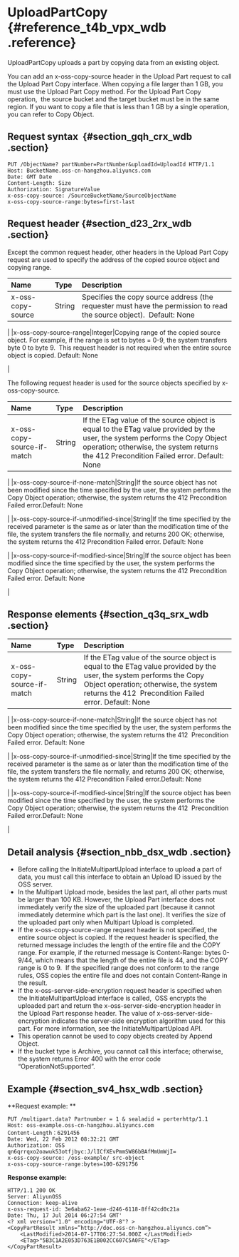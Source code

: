 # UploadPartCopy {#reference_t4b_vpx_wdb .reference}

UploadPartCopy uploads a part by copying data from an existing object.

You can add an x-oss-copy-source header in the Upload Part request to call the Upload Part Copy interface. When copying a file larger than 1 GB, you must use the Upload Part Copy method. For the Upload Part Copy operation,  the source bucket and the target bucket must be in the same region. If you want to copy a file that is less than 1 GB by a single operation, you can refer to Copy Object.

## Request syntax  {#section_gqh_crx_wdb .section}

```
PUT /ObjectName? partNumber=PartNumber&uploadId=UploadId HTTP/1.1
Host: BucketName.oss-cn-hangzhou.aliyuncs.com
Date: GMT Date
Content-Length: Size
Authorization: SignatureValue
x-oss-copy-source: /SourceBucketName/SourceObjectName
x-oss-copy-source-range:bytes=first-last
```

## Request header {#section_d23_2rx_wdb .section}

Except the common request header, other headers in the Upload Part Copy request are used to specify the address of the copied source object and copying range.

|Name |Type |Description |
|:----|:----|:-----------|
|x-oss-copy-source|String|Specifies the copy source address \(the requester must have the permission to read the source object\).  Default: None

|
|x-oss-copy-source-range|Integer|Copying range of the copied source object. For example, if the range is set to bytes = 0-9, the system transfers byte 0 to byte 9.  This request header is not required when the entire source object is copied. Default: None

|

The following request header is used for the source objects specified by x-oss-copy-source.

|Name|Type|Description|
|:---|:---|:----------|
|x-oss-copy-source-if-match|String|If the ETag value of the source object is equal to the ETag value provided by the user, the system performs the Copy Object operation; otherwise, the system returns the 412 Precondition Failed error. Default: None

|
|x-oss-copy-source-if-none-match|String|If the source object has not been modified since the time specified by the user, the system performs the Copy Object operation; otherwise, the system returns the 412 Precondition Failed error.Default: None

|
|x-oss-copy-source-if-unmodified-since|String|If the time specified by the received parameter is the same as or later than the modification time of the file, the system transfers the file normally, and returns 200 OK; otherwise, the system returns the 412 Precondition Failed error. Default: None

|
|x-oss-copy-source-if-modified-since|String|If the source object has been modified since the time specified by the user, the system performs the Copy Object operation; otherwise, the system returns the 412 Precondition Failed error. Default: None

|

## Response elements {#section_q3q_srx_wdb .section}

|Name|Type|Description|
|:---|:---|:----------|
|x-oss-copy-source-if-match|String|If the ETag value of the source object is equal to the ETag value provided by the user, the system performs the Copy Object operation; otherwise, the system returns the 412  Precondition Failed error. Default: None

|
|x-oss-copy-source-if-none-match|String|If the source object has not been modified since the time specified by the user, the system performs the Copy Object operation; otherwise, the system returns the 412  Precondition Failed error. Default: None

|
|x-oss-copy-source-if-unmodified-since|String|If the time specified by the received parameter is the same as or later than the modification time of the file, the system transfers the file normally, and returns 200 OK; otherwise, the system returns the 412 Precondition Failed error.Default: None

|
|x-oss-copy-source-if-modified-since|String|If the source object has been modified since the time specified by the user, the system performs the Copy Object operation; otherwise, the system returns the 412  Precondition Failed error.Default: None

|

## Detail analysis {#section_nbb_dsx_wdb .section}

-   Before calling the InitiateMultipartUpload interface to upload a part of data, you must call this interface to obtain an Upload ID issued by the OSS server.
-   In the Multipart Upload mode, besides the last part, all other parts must be larger than 100 KB. However, the Upload Part interface does not immediately verify the size of the uploaded part \(because it cannot immediately determine which part is the last one\). It verifies the size of the uploaded part only when Multipart Upload is completed.
-   If the x-oss-copy-source-range request header is not specified, the entire source object is copied. If the request header is specified, the returned message includes the length of the entire file and the COPY range. For example, if the returned message is Content-Range: bytes 0-9/44, which means that the length of the entire file is 44, and the COPY range is 0 to 9.  If the specified range does not conform to the range rules, OSS copies the entire file and does not contain Content-Range in the result.
-   If the x-oss-server-side-encryption request header is specified when the InitiateMultipartUpload interface is called,  OSS encrypts the uploaded part and return the x-oss-server-side-encryption header in the Upload Part response header. The value of x-oss-server-side-encryption indicates the server-side encryption algorithm used for this part. For more information, see the InitiateMultipartUpload API.
-   This operation cannot be used to copy objects created by Append Object.
-   If the bucket type is Archive, you cannot call this interface; otherwise, the system returns Error 400 with the error code “OperationNotSupported”.

## Example {#section_sv4_hsx_wdb .section}

**Request example: **

```
PUT /multipart.data? Partnumber = 1 & sealadid = porterhttp/1.1
Host: oss-example.oss-cn-hangzhou.aliyuncs.com
Content-Length：6291456
Date: Wed, 22 Feb 2012 08:32:21 GMT
Authorization: OSS qn6qrrqxo2oawuk53otfjbyc:J/lICfXEvPmmSW86bBAfMmUmWjI=
x-oss-copy-source: /oss-example/ src-object
x-oss-copy-source-range:bytes=100-6291756
```

**Response example:**

```
HTTP/1.1 200 OK 
Server: AliyunOSS
Connection: keep-alive
x-oss-request-id: 3e6aba62-1eae-d246-6118-8ff42cd0c21a
Date: Thu, 17 Jul 2014 06:27:54 GMT'
<? xml version="1.0" encoding="UTF-8"? >
<CopyPartResult xmlns=”http://doc.oss-cn-hangzhou.aliyuncs.com”>
    <LastModified>2014-07-17T06:27:54.000Z </LastModified>
    <ETag>"5B3C1A2E053D763E1B002CC607C5A0FE"</ETag>
</CopyPartResult>
```

